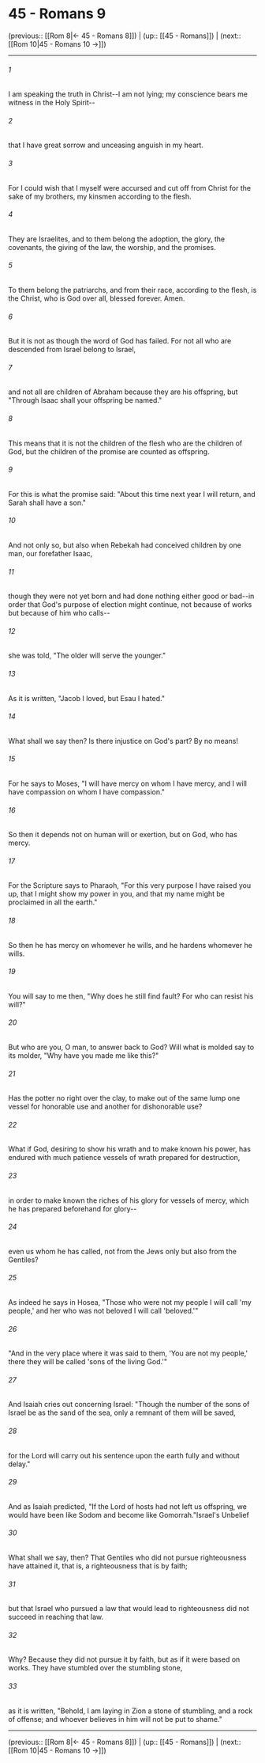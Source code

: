# 45 - Romans 9

(previous:: [[Rom 8|← 45 - Romans 8]]) | (up:: [[45 - Romans]]) | (next:: [[Rom 10|45 - Romans 10 →]])

***


###### 1 
I am speaking the truth in Christ--I am not lying; my conscience bears me witness in the Holy Spirit-- 

###### 2 
that I have great sorrow and unceasing anguish in my heart. 

###### 3 
For I could wish that I myself were accursed and cut off from Christ for the sake of my brothers, my kinsmen according to the flesh. 

###### 4 
They are Israelites, and to them belong the adoption, the glory, the covenants, the giving of the law, the worship, and the promises. 

###### 5 
To them belong the patriarchs, and from their race, according to the flesh, is the Christ, who is God over all, blessed forever. Amen. 

###### 6 
But it is not as though the word of God has failed. For not all who are descended from Israel belong to Israel, 

###### 7 
and not all are children of Abraham because they are his offspring, but "Through Isaac shall your offspring be named." 

###### 8 
This means that it is not the children of the flesh who are the children of God, but the children of the promise are counted as offspring. 

###### 9 
For this is what the promise said: "About this time next year I will return, and Sarah shall have a son." 

###### 10 
And not only so, but also when Rebekah had conceived children by one man, our forefather Isaac, 

###### 11 
though they were not yet born and had done nothing either good or bad--in order that God's purpose of election might continue, not because of works but because of him who calls-- 

###### 12 
she was told, "The older will serve the younger." 

###### 13 
As it is written, "Jacob I loved, but Esau I hated." 

###### 14 
What shall we say then? Is there injustice on God's part? By no means! 

###### 15 
For he says to Moses, "I will have mercy on whom I have mercy, and I will have compassion on whom I have compassion." 

###### 16 
So then it depends not on human will or exertion, but on God, who has mercy. 

###### 17 
For the Scripture says to Pharaoh, "For this very purpose I have raised you up, that I might show my power in you, and that my name might be proclaimed in all the earth." 

###### 18 
So then he has mercy on whomever he wills, and he hardens whomever he wills. 

###### 19 
You will say to me then, "Why does he still find fault? For who can resist his will?" 

###### 20 
But who are you, O man, to answer back to God? Will what is molded say to its molder, "Why have you made me like this?" 

###### 21 
Has the potter no right over the clay, to make out of the same lump one vessel for honorable use and another for dishonorable use? 

###### 22 
What if God, desiring to show his wrath and to make known his power, has endured with much patience vessels of wrath prepared for destruction, 

###### 23 
in order to make known the riches of his glory for vessels of mercy, which he has prepared beforehand for glory-- 

###### 24 
even us whom he has called, not from the Jews only but also from the Gentiles? 

###### 25 
As indeed he says in Hosea, "Those who were not my people I will call 'my people,' and her who was not beloved I will call 'beloved.'" 

###### 26 
"And in the very place where it was said to them, 'You are not my people,' there they will be called 'sons of the living God.'" 

###### 27 
And Isaiah cries out concerning Israel: "Though the number of the sons of Israel be as the sand of the sea, only a remnant of them will be saved, 

###### 28 
for the Lord will carry out his sentence upon the earth fully and without delay." 

###### 29 
And as Isaiah predicted, "If the Lord of hosts had not left us offspring, we would have been like Sodom and become like Gomorrah."Israel's Unbelief 

###### 30 
What shall we say, then? That Gentiles who did not pursue righteousness have attained it, that is, a righteousness that is by faith; 

###### 31 
but that Israel who pursued a law that would lead to righteousness did not succeed in reaching that law. 

###### 32 
Why? Because they did not pursue it by faith, but as if it were based on works. They have stumbled over the stumbling stone, 

###### 33 
as it is written, "Behold, I am laying in Zion a stone of stumbling, and a rock of offense; and whoever believes in him will not be put to shame."

***

(previous:: [[Rom 8|← 45 - Romans 8]]) | (up:: [[45 - Romans]]) | (next:: [[Rom 10|45 - Romans 10 →]])
